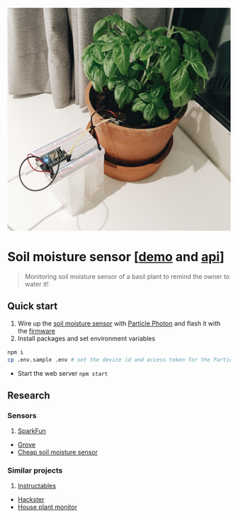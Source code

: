 ![](img/pic.jpg)

# Soil moisture sensor [[demo](https://basil-sayanee.rhcloud.com/) and [api](https://basil-sayanee.rhcloud.com/api)]

> Monitoring soil moisture sensor of a basil plant to remind the owner to water it!

## Quick start

1. Wire up the [soil moisture sensor](http://www.seeedstudio.com/wiki/Grove_-_Moisture_Sensor) with [Particle Photon](https://store.particle.io/collections/photon) and flash it with the [firmware](firmware)
1. Install packages and set environment variables
  ```sh
  npm i
  cp .env.sample .env # set the device id and access token for the Particle Photon
  ```
- Start the web server `npm start`

## Research

### Sensors

1. [SparkFun](https://www.sparkfun.com/products/13322)
- [Grove](http://www.seeedstudio.com/wiki/Grove_-_Moisture_Sensor)
- [Cheap soil moisture sensor](http://gardenbot.org/howTo/soilMoisture/)

### Similar projects

1. [Instructables](http://www.instructables.com/id/Soil-Moisture-Sensor/)
- [Hackster](https://www.hackster.io/search?q=soil+moisture)
- [House plant monitor](https://learn.sparkfun.com/tutorials/sparkfun-inventors-kit-for-photon-experiment-guide/experiment-3-houseplant-monitor)
